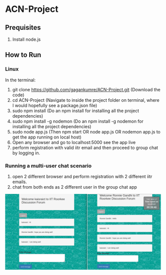 # ACN-Project
 
## Prequisites

1. Install node.js 

## How to Run

### Linux
In the terminal:
1. git clone https://github.com/gagankumre/ACN-Project.git (Download the code)
2. cd ACN-Project (Navigate to inside the project folder on terminal, where I would hopefully see a package.json file)
3. sudo npm install (Do an npm install for installing all the project dependencies) 
4. sudo npm install -g nodemon (Do an npm install -g nodemon for installing all the project dependencies)
5. sudo node app.js (Then npm start OR node app.js OR nodemon app.js to get the app running on local host) 
6. Open any browser and go to localhost:5000 see the app live
7. perform registration with valid iitr email and then proceed to group chat by logging in.

### Running a multi-user chat scenario
1. open 2 different browser and perform registration with 2 different iitr emails.
2. chat from both ends as 2 different user in the group chat app

![Chrome and Firefox browsers](https://github.com/gagankumre/ACN-Project/blob/main/views/resources/multi-browser-chat.png)

